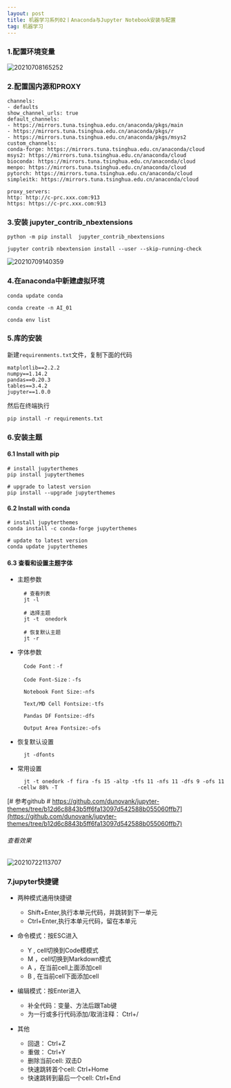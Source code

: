 ```yaml
---
layout: post
title: 机器学习系列02丨Anaconda与Jupyter Notebook安装与配置
tag: 机器学习
---
```


### 1.配置环境变量

![20210708165252](https://cdn.jsdelivr.net/gh/luckykang/picture_bed/blogs_images/20210708165252.png)

### 2.配置国内源和PROXY

    channels:
    - defaults
    show_channel_urls: true
    default_channels:
    - https://mirrors.tuna.tsinghua.edu.cn/anaconda/pkgs/main
    - https://mirrors.tuna.tsinghua.edu.cn/anaconda/pkgs/r
    - https://mirrors.tuna.tsinghua.edu.cn/anaconda/pkgs/msys2
    custom_channels:
    conda-forge: https://mirrors.tuna.tsinghua.edu.cn/anaconda/cloud
    msys2: https://mirrors.tuna.tsinghua.edu.cn/anaconda/cloud
    bioconda: https://mirrors.tuna.tsinghua.edu.cn/anaconda/cloud
    menpo: https://mirrors.tuna.tsinghua.edu.cn/anaconda/cloud
    pytorch: https://mirrors.tuna.tsinghua.edu.cn/anaconda/cloud
    simpleitk: https://mirrors.tuna.tsinghua.edu.cn/anaconda/cloud
    
    proxy_servers:
    http: http://c-prc.xxx.com:913 
    https: https://c-prc.xxx.com:913

### 3.安装 jupyter_contrib_nbextensions

    python -m pip install  jupyter_contrib_nbextensions

    jupyter contrib nbextension install --user --skip-running-check

![20210709140359](https://cdn.jsdelivr.net/gh/luckykang/picture_bed/blogs_images/20210709140359.png)


### 4.在anaconda中新建虚拟环境

    conda update conda

    conda create -n AI_01

    conda env list

### 5.库的安装

新建`requirenments.txt`文件，复制下面的代码

    matplotlib==2.2.2
    numpy==1.14.2
    pandas==0.20.3
    tables==3.4.2
    jupyter==1.0.0


然后在终端执行  

    pip install -r requirements.txt

### 6.安装主题

#### 6.1 Install with pip

    # install jupyterthemes
    pip install jupyterthemes

    # upgrade to latest version
    pip install --upgrade jupyterthemes

#### 6.2 Install with conda

    # install jupyterthemes
    conda install -c conda-forge jupyterthemes

    # update to latest version
    conda update jupyterthemes

#### 6.3 查看和设置主题字体

- 主题参数

        # 查看列表
        jt -l      

        # 选择主题
        jt -t  onedork    

        # 恢复默认主题
        jt -r 

- 字体参数

        Code Font：-f

        Code Font-Size：-fs

        Notebook Font Size:-nfs

        Text/MD Cell Fontsize:-tfs

        Pandas DF Fontsize:-dfs

        Output Area Fontsize:-ofs

- 恢复默认设置

        jt -dfonts

- 常用设置

        jt -t onedork -f fira -fs 15 -altp -tfs 11 -nfs 11 -dfs 9 -ofs 11 -cellw 88% -T

[# 参考github #  https://github.com/dunovank/jupyter-themes/tree/b12d6c8843b5ff6fa13097d542588b055060ffb7](https://github.com/dunovank/jupyter-themes/tree/b12d6c8843b5ff6fa13097d542588b055060ffb7)

###### 查看效果

![20210722113707](https://cdn.jsdelivr.net/gh/luckykang/picture_bed/blogs_images/20210722113707.png)


### 7.jupyter快捷键

- 两种模式通用快捷键
    - Shift+Enter,执行本单元代码，并跳转到下一单元
    - Ctrl+Enter,执行本单元代码，留在本单元

- 命令模式：按ESC进入

    - Y , cell切换到Code模模式
    - M ，cell切换到Markdown模式
    - A ，在当前cell上面添加cell
    - B , 在当前cell下面添加cell

- 编辑模式：按Enter进入

    - 补全代码：变量、方法后跟Tab键
    - 为一行或多行代码添加/取消注释： Ctrl+/

- 其他

    - 回退： Ctrl+Z
    - 重做： Ctrl+Y
    - 删除当前cell:  双击D
    - 快速跳转首个cell: Ctrl+Home
    - 快速跳转到最后一个cell: Ctrl+End


